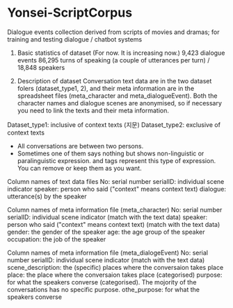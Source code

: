 # Yonsei-ScriptCorpus
Dialogue events collection derived from scripts of movies and dramas; for training and testing dialogue / chatbot systems


1. Basic statistics of dataset (For now. It is increasing now.) 
9,423 dialogue events
86,295 turns of speaking (a couple of utterances per turn) / 
18,848 speakers


2. Description of dataset
Conversation text data are in the two dataset folers (dataset_type1, 2), and their meta information are in the spreadsheet files (meta_character and meta_dialogueEvent). Both the character names and dialogue scenes are anonymised, so if necessary you need to link the texts and their meta information.

Dataset_type1: inclusive of context texts (지문)
Dataset_type2: exclusive of context texts
* All conversations are between two persons.
* Sometimes one of them says nothing but shows non-linguistic or paralinguistic expression. <move/> and <mute/> tags represent this type of expression. You can remove or keep them as you want.

Column names of text data files
No: serial number
serialID: individual scene indicator
speaker: person who said ("context" means context text)
dialogue: utterance(s) by the speaker

Column names of meta information file (meta_character)
No: serial number
serialID: individual scene indicator (match with the text data)
speaker: person who said ("context" means context text) (match with the text data)
gender: the gender of the speaker
age: the age group of the speaker
occupation: the job of the speaker

Column names of meta information file (meta_dialogeEvent)
No: serial number
serialID: individual scene indicator (match with the text data)
scene_description: the (specific) places where the conversaion takes place
place: the place where the conversaion takes place (categorised)
purpose: for what the speakers converse (categorised). The mojority of the conversations has no specific purpose.
othe_purpose: for what the speakers converse


